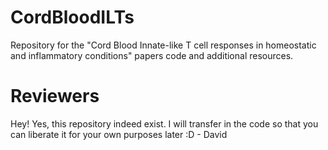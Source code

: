 # CordBloodILTs
Repository for the "Cord Blood Innate-like T cell responses in homeostatic and inflammatory conditions" papers code and additional resources. 

# Reviewers

Hey! Yes, this repository indeed exist. I will transfer in the code so that you can liberate it for your own purposes later :D - David
